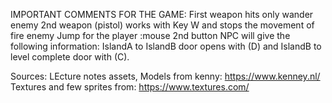 IMPORTANT COMMENTS FOR THE GAME:
First weapon hits only wander enemy
2nd weapon (pistol) works with Key W and stops the movement of fire enemy
Jump for the player :mouse 2nd button
NPC will give the following information: IslandA to IslandB door opens with (D) and IslandB to level complete door with (C).


Sources:
LEcture notes assets,
Models from kenny: https://www.kenney.nl/
Textures and few sprites from: https://www.textures.com/